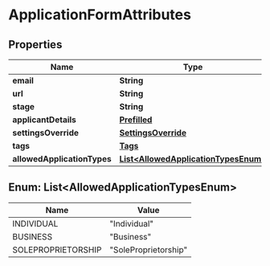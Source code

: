 # ApplicationFormAttributes

## Properties
Name | Type | Description | Notes
------------ | ------------- | ------------- | -------------
**email** | **String** |  |  [optional]
**url** | **String** |  | 
**stage** | **String** |  |  [optional]
**applicantDetails** | [**Prefilled**](Prefilled.md) |  |  [optional]
**settingsOverride** | [**SettingsOverride**](SettingsOverride.md) |  |  [optional]
**tags** | [**Tags**](Tags.md) |  |  [optional]
**allowedApplicationTypes** | [**List&lt;AllowedApplicationTypesEnum&gt;**](#List&lt;AllowedApplicationTypesEnum&gt;) |  |  [optional]

<a name="List<AllowedApplicationTypesEnum>"></a>
## Enum: List&lt;AllowedApplicationTypesEnum&gt;
Name | Value
---- | -----
INDIVIDUAL | &quot;Individual&quot;
BUSINESS | &quot;Business&quot;
SOLEPROPRIETORSHIP | &quot;SoleProprietorship&quot;
